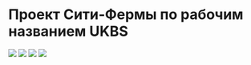 # Проект Сити-Фермы по рабочим названием  **UKBS**

<img src="https://img.shields.io/badge/Python-14354C?style=for-the-badge&logo=python&logoColor=white">    
<img src="https://img.shields.io/badge/C%2B%2B-00599C?style=for-the-badge&logo=c%2B%2B&logoColor=white">    
<img src="https://img.shields.io/badge/Flask-000000?style=for-the-badge&logo=flask&logoColor=white"> 
<img src="https://img.shields.io/badge/MySQL-00000F?style=for-the-badge&logo=mysql&logoColor=white"> 
<img src=""> 

